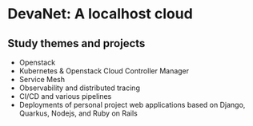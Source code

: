 # DevaNet: A localhost cloud

## Study themes and projects

- Openstack
- Kubernetes & Openstack Cloud Controller Manager
- Service Mesh
- Observability and distributed tracing
- CI/CD and various pipelines
- Deployments of personal project web applications based on Django, Quarkus, Nodejs, and Ruby on Rails